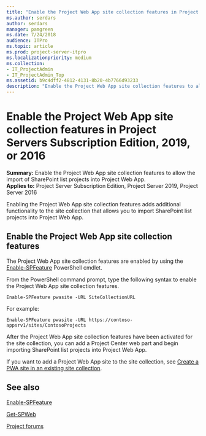 ```yaml
---
title: "Enable the Project Web App site collection features in Project Servers Subscription Edition, 2019, or 2016"
ms.author: serdars
author: serdars
manager: pamgreen
ms.date: 7/24/2018
audience: ITPro
ms.topic: article
ms.prod: project-server-itpro
ms.localizationpriority: medium
ms.collection:
- IT_ProjectAdmin
- IT_ProjectAdmin_Top
ms.assetid: b9c4dff2-4812-4131-8b20-4b7766d93233
description: "Enable the Project Web App site collection features to allow the import of SharePoint list projects into Project Web App."
---
```


# Enable the Project Web App site collection features in Project Servers Subscription Edition, 2019, or 2016

 **Summary:** Enable the Project Web App site collection features to allow the import of SharePoint list projects into Project Web App.<br/>
**Applies to:** Project Server Subscription Edition, Project Server 2019, Project Server 2016

Enabling the Project Web App site collection features adds additional functionality to the site collection that allows you to import SharePoint list projects into Project Web App.

## Enable the Project Web App site collection features
<a name="EnableTheProjectWebAppSiteCollectionFeatures"> </a>

The Project Web App site collection features are enabled by using the [Enable-SPFeature](/powershell/module/sharepoint-server/enable-spfeature) PowerShell cmdlet.

From the PowerShell command prompt, type the following syntax to enable the Project Web App site collection features.

```
Enable-SPFeature pwasite -URL SiteCollectionURL
```

For example:

```
Enable-SPFeature pwasite -URL https://contoso-appsrv1/sites/ContosoProjects
```

After the Project Web App site collection features have been activated for the site collection, you can add a Project Center web part and begin importing SharePoint list projects into Project Web App.

If you want to add a Project Web App site to the site collection, see [Create a PWA site in an existing site collection](create-a-pwa-site-in-an-existing-site-collection.md).

## See also
<a name="EnableTheProjectWebAppSiteCollectionFeatures"> </a>

[Enable-SPFeature](/powershell/module/sharepoint-server/enable-spfeature)

[Get-SPWeb](/powershell/module/sharepoint-server/get-spweb)

[Project forums](https://social.technet.microsoft.com/Forums/en-US/category/project)